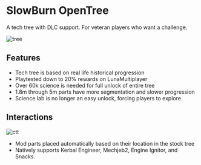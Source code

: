 # SlowBurn OpenTree

A tech tree with DLC support. For veteran players who want a challenge. 

![tree](https://i.imgur.com/zHote78.jpg)

## Features
* Tech tree is based on real life historical progression
* Playtested down to 20% rewards on LunaMultiplayer
* Over 60k science is needed for full unlock of entire tree
* 1.8m through 5m parts have more segmentation and slower progression
* Science lab is no longer an easy unlock, forcing players to explore

## Interactions

![ctt](https://i.imgur.com/pOpdwHo.png)

* Mod parts placed automatically based on their location in the stock tree
* Natively supports Kerbal Engineer, Mechjeb2, Engine Ignitor, and Snacks. 

  
